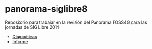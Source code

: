 panorama-siglibre8
==================

Repositorio para trabajar en la revisión del Panorama FOSS4G para las jornadas de SIG Libre 2014

* [Diapositivas](http://osgeo-es.github.io/panorama-siglibre8/#/)
* [Informe](http://panorama-sig-libre.readthedocs.io/es/latest/)

